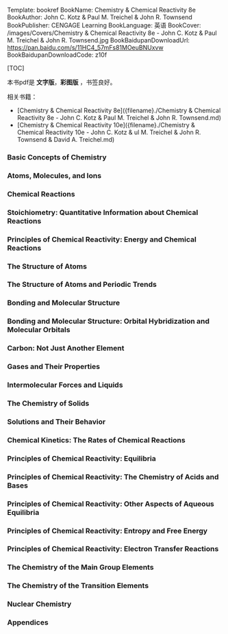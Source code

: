 Template: bookref
BookName: Chemistry & Chemical Reactivity 8e
BookAuthor: John C. Kotz & Paul M. Treichel & John R. Townsend
BookPublisher: CENGAGE Learning
BookLanguage: 英语
BookCover: /images/Covers/Chemistry & Chemical Reactivity 8e - John C. Kotz & Paul M. Treichel & John R. Townsend.jpg
BookBaidupanDownloadUrl: https://pan.baidu.com/s/11HC4_57mFs81MOeuBNUxvw 
BookBaidupanDownloadCode: z10f

[TOC]

本书pdf是 **文字版**，**彩图版** ，书签良好。

相关书籍：

- [Chemistry & Chemical Reactivity 8e]({filename}./Chemistry & Chemical Reactivity 8e - John C. Kotz & Paul M. Treichel & John R. Townsend.md)
- [Chemistry & Chemical Reactivity 10e]({filename}./Chemistry & Chemical Reactivity 10e - John C. Kotz & ul M. Treichel & John R. Townsend & David A. Treichel.md)

### Basic Concepts of Chemistry


### Atoms, Molecules, and Ions

### Chemical Reactions

### Stoichiometry: Quantitative Information about Chemical Reactions 

### Principles of Chemical Reactivity: Energy and Chemical Reactions 



### The Structure of Atoms 
### The Structure of Atoms and Periodic Trends 

### Bonding and Molecular Structure 
### Bonding and Molecular Structure: Orbital Hybridization and Molecular Orbitals 
### Carbon: Not Just Another Element 



### Gases and Their Properties 
### Intermolecular Forces and Liquids 
### The Chemistry of Solids 
### Solutions and Their Behavior 

### Chemical Kinetics: The Rates of Chemical Reactions 
### Principles of Chemical Reactivity: Equilibria 

### Principles of Chemical Reactivity: The Chemistry of Acids and Bases
### Principles of Chemical Reactivity: Other Aspects of Aqueous Equilibria 
### Principles of Chemical Reactivity: Entropy and Free Energy 
### Principles of Chemical Reactivity: Electron Transfer Reactions 


### The Chemistry of the Main Group Elements 
### The Chemistry of the Transition Elements 
### Nuclear Chemistry 
### Appendices